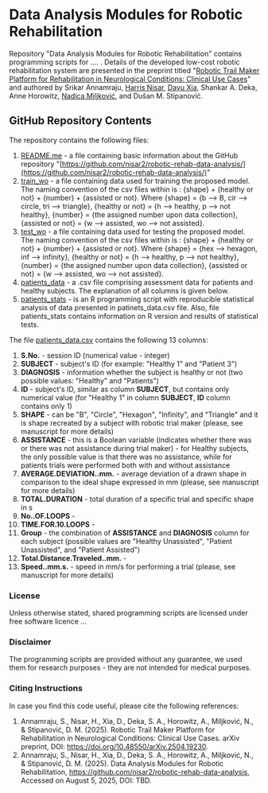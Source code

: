 # Data Analysis Modules for Robotic Rehabilitation
Repository "Data Analysis Modules for Robotic Rehabilitation" contains programming scripts for .... . Details of the developed low-cost robotic rehabilitation system are presented in the preprint titled "[Robotic Trail Maker Platform for Rehabilitation in Neurological Conditions: Clinical Use Cases](https://arxiv.org/pdf/2504.19230)" and authored by Srikar Annamraju, [Harris Nisar](https://github.com/nisar2), [Dayu Xia](https://github.com/dyxia1241), Shankar A. Deka, Anne Horowitz, [Nadica Miljković](https://github.com/NadicaSm/), and Dušan M. Stipanović.

## GitHub Repository Contents
The repository contains the following files:

1) [README.me](https://github.com/nisar2/robotic-rehab-data-analysis/blob/main/README.md) - a file containing basic information about the GitHub repository "[https://github.com/nisar2/robotic-rehab-data-analysis/](https://github.com/nisar2/robotic-rehab-data-analysis/)"
2) [train_wo](https://github.com/nisar2/robotic-rehab-data-analysis/tree/main/train_wo) - a file containing data used for training the proposed model. The naming convention of the csv files within is : {shape} + {healthy or not} + {number} + {assisted or not}. Where {shape} = {b --> B, cir --> circle, tri --> triangle}, {healthy or not} = {h --> healthy, p --> not healthy}, {number} = {the assigned number upon data collection}, {assisted or not} = {w --> assisted, wo --> not assisted}.
3) [test_wo](https://github.com/nisar2/robotic-rehab-data-analysis/tree/main/test_wo) - a file containing data used for testing the proposed model. The naming convention of the csv files within is : {shape} + {healthy or not} + {number} + {assisted or not}. Where {shape} = {hex --> hexagon, inf --> infinity}, {healthy or not} = {h --> healthy, p --> not healthy}, {number} = {the assigned number upon data collection}, {assisted or not} = {w --> assisted, wo --> not assisted}.
4) [patients_data](https://github.com/nisar2/robotic-rehab-data-analysis/blob/main/patients_data.csv) - a .csv file comprising assessment data for patients and healthy subjects. The explanation of all columns is given below.
5) [patients_stats](https://github.com/nisar2/robotic-rehab-data-analysis/blob/main/patients_stats.R) - is an R programming script with reproducible statistical analysis of data presented in patinets_data.csv file. Also, file patients_stats contains information on R version and results of statistical tests.

The file [patients_data.csv](https://github.com/nisar2/robotic-rehab-data-analysis/blob/main/patients_data.csv) contains the following 13 columns:
1) **S.No.** - session ID (numerical value - integer)
2) **SUBJECT** - subject's ID (for example: "Healthy 1" and "Patient 3")
3) **DIAGNOSIS** - information whether the subject is healthy or not (two possible values: "Healthy" and "Patients")
4) **ID** - subject's ID, similar as column **SUBJECT**, but contains only numerical value (for "Healthy 1" in column **SUBJECT**, **ID** column contains only 1)
5) **SHAPE** - can be "B", "Circle", "Hexagon", "Infinity", and "Triangle" and it is shape recreated by a subject with robotic trial maker (please, see manuscript for more details)
6) **ASSISTANCE** - this is a Boolean variable (indicates whether there was or there was not assistance during trial maker) - for Healthy subjects, the only possible value is that there was no assistance, while for patients trials were performed both with and without assistance
7) **AVERAGE.DEVIATION..mm.** - average deviation of a drawn shape in comparison to the ideal shape expressed in mm (please, see manuscript for more details)
8) **TOTAL.DURATION** - total duration of a specific trial and specific shape in s
9) **No..OF.LOOPS** -
10) **TIME.FOR.10.LOOPS** -
11) **Group** - the combination of **ASSISTANCE** and **DIAGNOSIS** column for each subject (possible values are "Healthy Unassisted", "Patient Unassisted", and "Patient Assisted")
12) **Total.Distance.Traveled..mm.** - 
13) **Speed..mm.s.** - speed in mm/s for performing a trial (please, see manuscript for more details)

### License
Unless otherwise stated, shared programming scripts are licensed under free software licence ...

### Disclaimer
The programming scripts are provided without any guarantee, we used them for research purposes - they are not intended for medical purposes.

### Citing Instructions
In case you find this code useful, please cite the following references:
1) Annamraju, S., Nisar, H., Xia, D., Deka, S. A., Horowitz, A., Miljković, N., & Stipanović, D. M. (2025). Robotic Trail Maker Platform for Rehabilitation in Neurological Conditions: Clinical Use Cases. arXiv preprint, DOI: https://doi.org/10.48550/arXiv.2504.19230.
2) Annamraju, S., Nisar, H., Xia, D., Deka, S. A., Horowitz, A., Miljković, N., & Stipanović, D. M. (2025). Data Analysis Modules for Robotic Rehabilitation, https://github.com/nisar2/robotic-rehab-data-analysis, Accessed on August 5, 2025, DOI: TBD.

